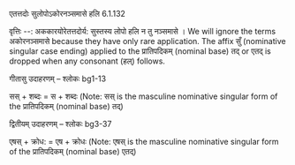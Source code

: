 

 एतत्तदोः सुलोपोऽकोरनञ्समासे हलि 6.1.132 


वृत्तिः --: अककारयोरेतत्तदोर्य: सुस्तस्य लोपो हलि न तु नञ्समासे । We will ignore the terms अकोरनञ्समासे because they have only rare application. The affix सुँ (nominative singular case ending) applied to the प्रातिपदिकम् (nominal base) तद् or एतद् is dropped when any consonant (हल्) follows. 


गीतासु उदाहरणम् – श्लोकः bg1-13 


सस् + शब्दः = स + शब्दः (Note: सस् is the masculine nominative singular form of the प्रातिपदिकम् (nominal base) तद्) 


द्वितीयम् उदाहरणम् – श्लोकः bg3-37 


एषस् + क्रोध: = एष + क्रोधः (Note: एषस् is the masculine nominative singular form of the प्रातिपदिकम् (nominal base) एतद्) 



